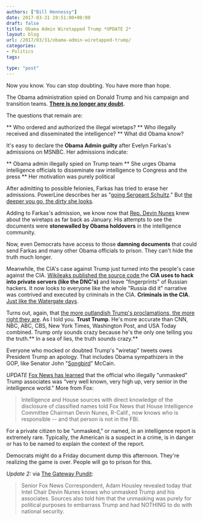 ```yaml
---
authors: ["Bill Hennessy"]
date: 2017-03-31 19:51:00+00:00
draft: false
title: Obama Admin Wiretapped Trump *UPDATE 2*
layout: blog
url: /2017/03/31/obama-admin-wiretapped-trump/
categories:
- Politics
tags:

type: "post"
---
```


Now you know. You can stop doubting. You have more than hope.

The Obama administration spied on Donald Trump and his campaign and transition teams. **[There is no longer any doubt](https://www.zerohedge.com/news/2017-03-31/nbc-confirms-obama-administration-officials-saved-trump-russia-probe-docs).**

The questions that remain are:




** Who ordered and authorized the illegal wiretaps?
** Who illegally received and disseminated the intelligence?
** What did Obama know?


It's easy to declare the **Obama Admin guilty** after Evelyn Farkas's admissions on MSNBC. Her admissions indicate:




** Obama admin illegally spied on Trump team
** She urges Obama intelligence officials to disseminate raw intelligence to Congress and the press
** Her motivation was purely political


After admitting to possible felonies, Farkas has tried to erase her admissions. PowerLine describes her as "[going Sergeant Schultz](https://www.powerlineblog.com/archives/2017/03/evelyn-farkas-goes-full-sergeant-schultz.php)." But [the deeper you go, the dirty she looks](https://www.foxnews.com/politics/2017/03/31/white-house-wants-congress-to-dig-deeper-on-snooping-after-obama-official-comments.html).

Adding to Farkas's admission, we know now that [Rep. Devin Nunes](https://www.nationalreview.com/article/446302/devin-nunes-trump-surveillance-riddle-deepens-he-must-not-step-down) knew about the wiretaps as far back as January. His attempts to see the documents were **stonewalled by Obama holdovers** in the intelligence community.

Now, even Democrats have access to those **damning documents** that could send Farkas and many other Obama officials to prison. They can't hide the truth much longer.

Meanwhile, the CIA's case against Trump just turned into the people's case against the CIA. [Wikileaks published the source code ](https://www.thegatewaypundit.com/2017/03/wikileaks-cia-uses-computer-code-disguise-hacking-attacks-russian-chinese-video/)the **CIA uses to hack into private servers (like the DNC's)** and leave "fingerprints" of Russian hackers. It now looks to everyone like the whole "Russia did it" narrative was contrived and executed by criminals in the CIA. **Criminals in the CIA**. [Just like the Watergate days](https://www.thegatewaypundit.com/2017/03/report-surveillance-led-unmasking-private-names-started-trump-gop-nominee/).

Turns out, again, that [the more outlandish Trump's proclamations, the more right they are](https://hennessysview.com/2017/03/07/many-times-trumps-crazy-statements-turned-out-to-be-right/). As I told you. **Trust Trump**. He's more accurate than CNN, NBC, ABC, CBS, New York Times, Washington Post, and USA Today combined. Trump only sounds crazy because he's the only one telling you the truth.** In a sea of lies, the truth sounds crazy.**

Everyone who mocked or doubted Trump's "wiretap" tweets owes President Trump an apology. That includes Obama sympathizers in the GOP, like Senator John "[Songbird](https://hennessysview.com/2017/02/19/give-mccain-a-break/)" McCain.

_UPDATE_ [Fox News has learned](https://www.foxnews.com/politics/2017/03/31/intelligence-official-who-unmasked-trump-associates-is-very-high-up-source-says.html) that the official who illegally "unmasked" Trump associates was “very well known, very high up, very senior in the intelligence world." More from Fox:



> Intelligence and House sources with direct knowledge of the disclosure of classified names told Fox News that House Intelligence Committee Chairman Devin Nunes, R-Calif., now knows who is responsible -- and that person is not in the FBI.

For a private citizen to be “unmasked,” or named, in an intelligence report is extremely rare. Typically, the American is a suspect in a crime, is in danger or has to be named to explain the context of the report.



Democrats might do a Friday document dump this afternoon. They're realizing the game is over. People will go to prison for this.

_Update 2:_ via [The Gateway Pundit](https://www.thegatewaypundit.com/2017/03/unmasking-private-trump-associates-political-purposes-not-national-security/):



> Senior Fox News Correspondent, Adam Housley revealed today that Intel Chair Devin Nunes knows who unmasked Trump and his associates. Sources also told him that the unmasking was purely for political purposes to embarrass Trump and had NOTHING to do with national security. 





